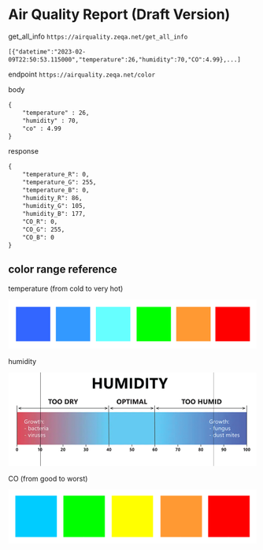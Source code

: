 # Air Quality Report (Draft Version)

get_all_info `https://airquality.zeqa.net/get_all_info`
```
[{"datetime":"2023-02-09T22:50:53.115000","temperature":26,"humidity":70,"CO":4.99},...]

```

endpoint `https://airquality.zeqa.net/color`

body
```
{
    "temperature" : 26,
    "humidity" : 70,
    "co" : 4.99
}
```

response
```
{
    "temperature_R": 0,
    "temperature_G": 255,
    "temperature_B": 0,
    "humidity_R": 86,
    "humidity_G": 105,
    "humidity_B": 177,
    "CO_R": 0,
    "CO_G": 255,
    "CO_B": 0
}
```

## color range reference

temperature (from cold to very hot)

![](img/2.png)

humidity

![](img/1.png)

CO (from good to worst)

![](img/3.png)

